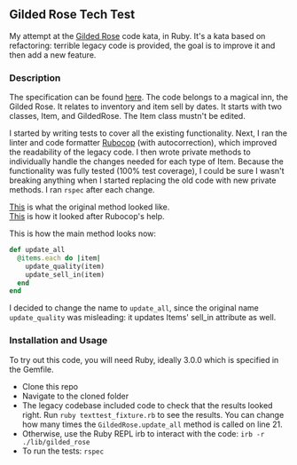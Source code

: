 ## Gilded Rose Tech Test
My attempt at the [Gilded Rose](https://github.com/emilybache/GildedRose-Refactoring-Kata) code kata, in Ruby. It's a kata based on refactoring: terrible legacy code is provided, the goal is to improve it and then add a new feature.

### Description
The specification can be found [here](https://github.com/emilybache/GildedRose-Refactoring-Kata/blob/master/GildedRoseRequirements.txt). The code belongs to a magical inn, the Gilded Rose. It relates to inventory and item sell by dates. It starts with two classes, Item, and GildedRose. The Item class mustn't be edited.

I started by writing tests to cover all the existing functionality. Next, I ran the linter and code formatter [Rubocop](https://github.com/rubocop/rubocop) (with autocorrection), which improved the readability of the legacy code. I then wrote private methods to individually handle the changes needed for each type of Item. Because the functionality was fully tested (100% test coverage), I could be sure I wasn't breaking anything when I started replacing the old code with new private methods. I ran `rspec` after each change.

[This](original_method.md) is what the original method looked like.  
[This](post_rubocop.md) is how it looked after Rubocop's help.

This is how the main method looks now:
```ruby
def update_all
  @items.each do |item|
    update_quality(item)
    update_sell_in(item)
  end
end
```
I decided to change the name to `update_all`, since the original name `update_quality` was misleading: it updates Items' sell_in attribute as well.
  
### Installation and Usage
To try out this code, you will need Ruby, ideally 3.0.0 which is specified in the Gemfile.
* Clone this repo
* Navigate to the cloned folder
* The legacy codebase included code to check that the results looked right. Run `ruby texttest_fixture.rb` to see the results. You can change how many times the `GildedRose.update_all` method is called on line 21.
* Otherwise, use the Ruby REPL irb to interact with the code: `irb -r ./lib/gilded_rose`
* To run the tests: `rspec`

